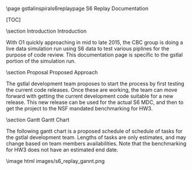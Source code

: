 \page gstlalinspirals6replaypage S6 Replay Documentation

[TOC]

\section Introduction Introduction

With O1 quickly approaching in mid to late 2015, the CBC group is doing a live data simulation run using S6 data to test various piplines for the purpose of code review.  This documentation page is specific to the gstlal portion of the simulation run.  

\section Proposal Proposed Approach

The gstlal development team proposes to start the process by first testing the current code releases.  Once these are working, the team can move forward with getting the current development code suitable for a new release.  This new release can be used for the actual S6 MDC, and then to get the project to the NSF mandated benchmarking for HW3.

\section Gantt Gantt Chart

The following gantt chart is a proposed schedule of schedule of tasks for the gstlal development team.  Lengths of tasks are only estimates, and may change based on team members availabilities.  Note that the benchmarking for HW3 does not have an estimated end date.

\image html images/s6_replay_gannt.png
